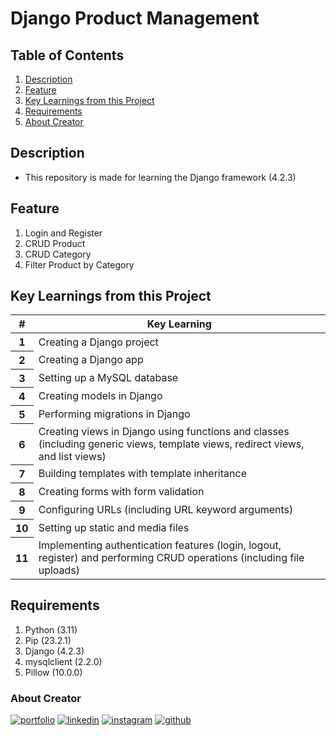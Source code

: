# Django Product Management

## Table of Contents

1. [Description](#description)
2. [Feature](#feature)
3. [Key Learnings from this Project](#key-learnings-from-this-project)
4. [Requirements](#requirements)
5. [About Creator](#about-creator)

## Description
- This repository is made for learning the Django framework (4.2.3)

## Feature 
1.  Login and Register
2.  CRUD Product
3.  CRUD Category
4.  Filter Product by Category

## Key Learnings from this Project
<table>
    <thead>
        <tr>
            <th>#</th>
            <th>Key Learning</th>
        </tr>
    </thead>
    <tbody>
        <tr>
            <th>1</th>
            <td>Creating a Django project</td>
        </tr>
        <tr>
            <th>2</th>
            <td>Creating a Django app</td>
        </tr>
        <tr>
            <th>3</th>
            <td>Setting up a MySQL database</td>
        </tr>
        <tr>
            <th>4</th>
            <td>Creating models in Django</td>
        </tr>
        <tr>
            <th>5</th>
            <td>Performing migrations in Django</td>
        </tr>
        <tr>
            <th>6</th>
            <td>Creating views in Django using functions and classes (including generic views, template views,
                redirect views, and list views)</td>
        </tr>
        <tr>
            <th>7</th>
            <td>Building templates with template inheritance</td>
        </tr>
        <tr>
            <th>8</th>
            <td>Creating forms with form validation</td>
        </tr>
        <tr>
            <th>9</th>
            <td>Configuring URLs (including URL keyword arguments)</td>
        </tr>
        <tr>
            <th>10</th>
            <td>Setting up static and media files</td>
        </tr>
        <tr>
            <th>11</th>
            <td>Implementing authentication features (login, logout, register) and performing CRUD operations
                (including file uploads)</td>
        </tr>
    </tbody>
</table>


## Requirements
1. Python (3.11)
2. Pip (23.2.1)
3. Django (4.2.3)
4. mysqlclient (2.2.0)
5. Pillow (10.0.0) 

### About Creator
[![portfolio](https://img.shields.io/badge/my_portfolio-000?style=for-the-badge&logo=ko-fi&logoColor=white)](https://www.ferdyhape.site/)
[![linkedin](https://img.shields.io/badge/linkedin-0A66C2?style=for-the-badge&logo=linkedin&logoColor=white)](https://www.linkedin.com/in/ferdy-hahan-pradana)
[![instagram](https://img.shields.io/badge/instagram-833AB4?style=for-the-badge&logo=instagram&logoColor=white)](https://instagram.com/ferdyhape)
[![github](https://img.shields.io/badge/github-333?style=for-the-badge&logo=github&logoColor=white)](https://github.com/ferdyhape)
